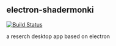 electron-shadermonki
---

[![Build Status](https://travis-ci.org/gameknife/electron-shadermonki.svg?branch=master)](https://travis-ci.org/gameknife/electron-shadermonki)

a reserch desktop app based on electron
